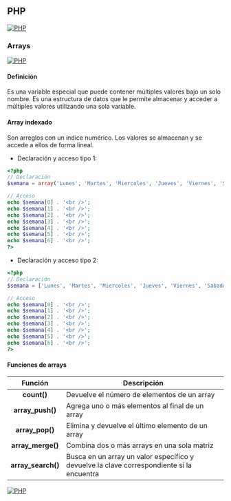 ## PHP
[![PHP](https://img.shields.io/badge/PHP-787CB5?style=for-the-badge&logo=php&logoColor=white&labelColor=101010)](https://github.com/Alberto-mt/PHP/blob/main/PHP/Apuntes/index.md)

### Arrays
[![PHP](https://img.shields.io/badge/Arrays-c08a44?style=for-the-badge&logo=php&logoColor=white&labelColor=101010)](https://github.com/Alberto-mt/PHP/blob/main/PHP/Apuntes/categories/Arrays.md)

#### Definición
Es una variable especial que puede contener múltiples valores bajo un solo nombre.
Es una estructura de datos que le permite almacenar y acceder a múltiples valores utilizando una sola variable.

#### Array indexado
Son arreglos con un índice numérico. Los valores se almacenan y se accede a ellos de forma lineal.
- Declaración y acceso tipo 1:
```php
<?php
// Declaración
$semana = array('Lunes', 'Martes', 'Miercoles', 'Jueves', 'Viernes', 'Sabado', 'Domingo');

// Acceso
echo $semana[0] . '<br />';
echo $semana[1] . '<br />';
echo $semana[2] . '<br />';
echo $semana[3] . '<br />';
echo $semana[4] . '<br />';
echo $semana[5] . '<br />';
echo $semana[6] . '<br />';
?>
```
- Declaración y acceso tipo 2:
```php
<?php
// Declaración
$semana = ['Lunes', 'Martes', 'Miercoles', 'Jueves', 'Viernes', 'Sabado', 'Domingo'];

// Acceso
echo $semana[0] . '<br />';
echo $semana[1] . '<br />';
echo $semana[2] . '<br />';
echo $semana[3] . '<br />';
echo $semana[4] . '<br />';
echo $semana[5] . '<br />';
echo $semana[6] . '<br />';
?>
```

#### Funciones de arrays
| Función  | Descripción  |
|:-:|---|
| **count()**  | Devuelve el número de elementos de un array  |
| **array_push()**  | Agrega uno o más elementos al final de un array  |
| **array_pop()**  | Elimina y devuelve el último elemento de un array  |
| **array_merge()**  | Combina dos o más arrays en una sola matriz  |
| **array_search()**  | Busca en un array un valor específico y devuelve la clave correspondiente si la encuentra  |


[![PHP](https://img.shields.io/badge/Arrays-c08a44?style=for-the-badge&label=&#9650;&logoColor=white&labelColor=101010)](https://github.com/Alberto-mt/PHP/blob/main/PHP/Apuntes/categories/Arrays.md)

